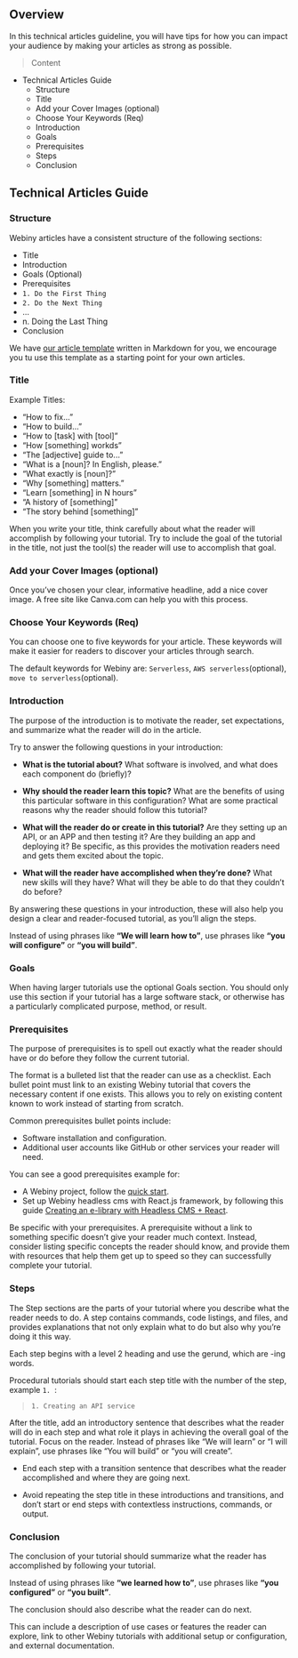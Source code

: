 ## Overview

In this technical articles guideline, you will have tips for how you can impact your audience by making your articles as strong as possible.

> Content

- Technical Articles Guide
    - Structure
    - Title
    - Add your Cover Images (optional)
    - Choose Your Keywords (Req)
    - Introduction
    - Goals
    - Prerequisites
    - Steps
    - Conclusion

## Technical Articles Guide

### Structure

Webiny articles have a consistent structure of the following sections:

- Title
- Introduction
- Goals (Optional)
- Prerequisites
- `1. Do the First Thing`
- `2. Do the Next Thing`
- ...
- n. Doing the Last Thing
- Conclusion

We have [our article template](https://github.com/webiny/community/blob/master/article_templates/technical_articles_template.md) written in Markdown for you, we encourage you tu use this template as a starting point for your own articles.

### Title

Example Titles:
- “How to fix...”
- “How to build...”
- “How to [task] with [tool]”
- “How [something] workds”
- “The [adjective] guide to...”
- “What is a [noun]? In English, please.”
- “What exactly is [noun]?”
- “Why [something] matters.”
- “Learn [something] in N hours”
- “A history of [something]”
- “The story behind [something]”

When you write your title, think carefully about what the reader will accomplish by following your tutorial. Try to include the goal of the tutorial in the title, not just the tool(s) the reader will use to accomplish that goal.

### Add your Cover Images (optional)

Once you’ve chosen your clear, informative headline, add a nice cover image.
A free site like Canva.com can help you with this process.

### Choose Your Keywords (Req)

You can choose one to five keywords for your article. These keywords will make it easier for readers to discover your articles through search.

The default keywords for Webiny are: `Serverless`, `AWS serverless`(optional), `move to serverless`(optional).

### Introduction

The purpose of the introduction is to motivate the reader, set expectations, and summarize what the reader will do in the article. 

Try to answer the following questions in your introduction:

- **What is the tutorial about?** What software is involved, and what does each component do (briefly)?

- **Why should the reader learn this topic?** What are the benefits of using this particular software in this configuration?
What are some practical reasons why the reader should follow this tutorial?

- **What will the reader do or create in this tutorial?** Are they setting up an API, or an APP and then testing it? Are they building an app and deploying it? Be specific, as this provides the motivation readers need and gets them excited about the topic.

- **What will the reader have accomplished when they’re done?** What new skills will they have? What will they be able to do that they couldn’t do before?

By answering these questions in your introduction, these will also help you design a clear and reader-focused tutorial, as you’ll align the steps.

Instead of using phrases like **“We will learn how to”**, use phrases like **“you will configure”** or **“you will build”**.

### Goals

When having larger tutorials use the optional Goals section. You should only use this section if your tutorial has a large software stack, or otherwise has a particularly complicated purpose, method, or result.

### Prerequisites

The purpose of prerequisites is to spell out exactly what the reader should have or do before they follow the current tutorial.

The format is a bulleted list that the reader can use as a checklist.  Each bullet point must link to an existing Webiny tutorial that covers the necessary content if one exists. This allows you to rely on existing content known to work instead of starting from scratch.

Common prerequisites bullet points include:

- Software installation and configuration.
- Additional user accounts like GitHub or other services your reader will need.

You can see a good prerequisites example for:

- A Webiny project, follow the [quick start](http://docs.webiny.com/docs/get-started/quick-start).
- Set up Webiny headless cms with React.js framework, by following this guide [Creating an e-library with Headless CMS + React](http://docs.webiny.com/docs/guides/headless-react-tutorial).

Be specific with your prerequisites. A prerequisite without a link to something specific doesn’t give your reader much context. Instead, consider listing specific concepts the reader should know, and provide them with resources that help them get up to speed so they can successfully complete your tutorial.

### Steps

The Step sections are the parts of your tutorial where you describe what the reader needs to do. A step contains commands, code listings, and files, and provides explanations that not only explain what to do but also why you’re doing it this way.

Each step begins with a level 2 heading and use the gerund, which are -ing words.

Procedural tutorials should start each step title with the number of the step, example `1. `:

> `1. Creating an API service`

After the title, add an introductory sentence that describes what the reader will do in each step and what role it plays in achieving the overall goal of the tutorial. 
Focus on the reader. Instead of phrases like “We will learn” or  “I will explain”, use phrases like “You will build” or “you will create”.

- End each step with a transition sentence that describes what the reader accomplished and where they are going next. 

- Avoid repeating the step title in these introductions and transitions, and don’t start or end steps with contextless instructions, commands, or output.

### Conclusion

The conclusion of your tutorial should summarize what the reader has accomplished by following your tutorial. 

Instead of using phrases like **“we learned how to”**, use phrases like **“you configured”** or **“you built”**.

The conclusion should also describe what the reader can do next.

This can include a description of use cases or features the reader can explore, link to other Webiny tutorials with additional setup or configuration, and external documentation.
